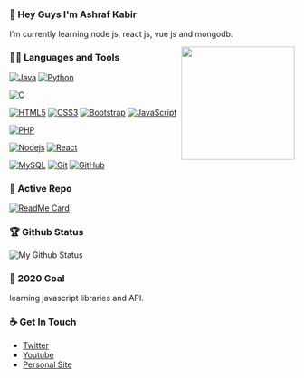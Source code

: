 ### 👋 Hey Guys I'm Ashraf Kabir
I’m currently learning node js, react js, vue js and mongodb.

<img align='right' src='https://user-images.githubusercontent.com/5713670/87202985-820dcb80-c2b6-11ea-9f56-7ec461c497c3.gif' width='200"'>

### 👨‍💻 Languages and Tools
[![Java](https://img.shields.io/badge/Java-orange?style=flat&logo=java&logoColor=white&link=https://github.com/ashraf-kabir/)](https://github.com/ashraf-kabir/) 
[![Python](https://img.shields.io/badge/-Python-black?style=flat&logo=python&link=https://github.com/ashraf-kabir/)](https://github.com/ashraf-kabir/)

[![C](https://img.shields.io/badge/-A8B9CC?style=flat&logo=c&logoColor=white&link=https://github.com/ashraf-kabir/)](https://github.com/ashraf-kabir/) 


[![HTML5](https://img.shields.io/badge/-HTML5-E34F26?style=flat&logo=html5&logoColor=white&link=https://github.com/ashraf-kabir/)](https://github.com/ashraf-kabir/) 
[![CSS3](https://img.shields.io/badge/-CSS3-1572B6?style=flat&logo=css3&link=https://github.com/ashraf-kabir/)](https://github.com/ashraf-kabir/) 
[![Bootstrap](https://img.shields.io/badge/-Bootstrap-563D7C?style=flat&logo=bootstrap&link=https://github.com/ashraf-kabir/)](https://github.com/ashraf-kabir/) 
[![JavaScript](https://img.shields.io/badge/-JavaScript-black?style=flat&logo=javascript&link=https://github.com/ashraf-kabir/)](https://github.com/ashraf-kabir/) 

[![PHP](https://img.shields.io/badge/-PHP-black?style=flat&logo=php&logoColor=blue&link=https://github.com/ashraf-kabir/)](https://github.com/ashraf-kabir/) 

[![Nodejs](https://img.shields.io/badge/-Nodejs-black?style=flat&logo=Node.js&link=https://github.com/ashraf-kabir/)](https://github.com/ashraf-kabir/) 
[![React](https://img.shields.io/badge/-React-black?style=flat&logo=react&link=https://github.com/ashraf-kabir/)](https://github.com/ashraf-kabir/) 

[![MySQL](https://img.shields.io/badge/-MySQL-black?style=flat&logo=mysql&link=https://github.com/ashraf-kabir/)](https://github.com/ashraf-kabir/)
[![Git](https://img.shields.io/badge/-Git-black?style=flat&logo=git&link=https://github.com/ashraf-kabir/)](https://github.com/ashraf-kabir/) 
[![GitHub](https://img.shields.io/badge/-GitHub-181717?style=flat&logo=github&link=https://github.com/ashraf-kabir/)](https://github.com/ashraf-kabir/)


### 👀 Active Repo
[![ReadMe Card](https://github-readme-stats.vercel.app/api/pin/?username=ashraf-kabir&repo=mern-devconnector)](https://github.com/ashraf-kabir/mern-devconnector)


### 🏆 Github Status
![My Github Status](https://github-readme-stats.vercel.app/api?username=ashraf-kabir&show_icons=true&hide_border=true)


### 🔭 2020 Goal
learning javascript libraries and API.


### ☕ Get In Touch
- [Twitter](https://twitter.com/ashraf1Q95)
- [Youtube](https://www.youtube.com/channel/UCQ2-QI7IYSSX2tpOjmjBatw)
- [Personal Site](https://ashrafkabir.com)

